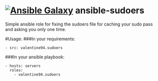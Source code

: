 [![Ansible Galaxy](https://img.shields.io/ansible/role/6265.svg)](https://galaxy.ansible.com/detail#/role/6265)
ansible-sudoers
===============
Simple ansible role for fixing the sudoers file for caching your sudo pass and asking you only one time.

#Usage:
###In your requirements:
```
- src: valentine94.sudoers
```

###In your ansible playbook:
```
- hosts: servers
  roles:
    - valentine94.sudoers
```

